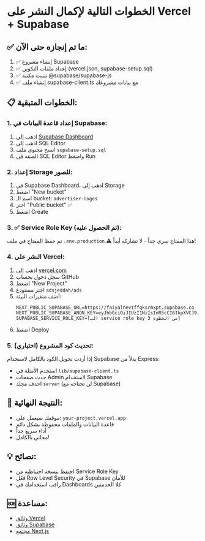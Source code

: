 # الخطوات التالية لإكمال النشر على Vercel + Supabase

## ✅ ما تم إنجازه حتى الآن:
1. ✅ إنشاء مشروع Supabase
2. ✅ إعداد ملفات التكوين (vercel.json, supabase-setup.sql)
3. ✅ تثبيت مكتبة @supabase/supabase-js
4. ✅ إنشاء ملف supabase-client.ts مع بيانات مشروعك

## 📋 الخطوات المتبقية:

### 1. إعداد قاعدة البيانات في Supabase:
1. اذهب إلى [Supabase Dashboard](https://app.supabase.com/project/faiyalnevtffqksrmxpt)
2. اذهب إلى SQL Editor
3. انسخ محتوى ملف `supabase-setup.sql`
4. الصقه في SQL Editor واضغط Run

### 2. إعداد Storage للصور:
1. في Supabase Dashboard، اذهب إلى Storage
2. اضغط "New bucket"
3. اسم الـ bucket: `advertiser-logos`
4. اختر "Public bucket" ✅
5. اضغط Create

### 3. ✅ Service Role Key (تم الحصول عليه):
تم حفظ المفتاح في ملف `.env.production`
⚠️ هذا المفتاح سري جداً - لا تشاركه أبداً!

### 4. النشر على Vercel:
1. اذهب إلى [vercel.com](https://vercel.com)
2. سجل دخول بحساب GitHub
3. اضغط "New Project"
4. اختر مستودع `adsjeddah/ads`
5. أضف متغيرات البيئة:
   ```
   NEXT_PUBLIC_SUPABASE_URL=https://faiyalnevtffqksrmxpt.supabase.co
   NEXT_PUBLIC_SUPABASE_ANON_KEY=eyJhbGciOiJIUzI1NiIsInR5cCI6IkpXVCJ9...
   SUPABASE_SERVICE_ROLE_KEY=[الـ service role key من الخطوة 3]
   ```
6. اضغط Deploy

### 5. تحديث كود المشروع (اختياري):
إذا أردت تحويل الكود بالكامل لاستخدام Supabase بدلاً من Express:
- استخدم الأمثلة في `lib/supabase-client.ts`
- حدث صفحات Admin لاستخدام Supabase
- احذف مجلد `server` (لن تحتاجه مع Supabase)

## 🎯 النتيجة النهائية:
- موقعك سيعمل على: `your-project.vercel.app`
- قاعدة البيانات والملفات محفوظة بشكل دائم
- أداء سريع جداً
- مجاني بالكامل!

## 💡 نصائح:
- احتفظ بنسخة احتياطية من Service Role Key
- فعّل Row Level Security في Supabase للأمان
- راقب استخدامك في Dashboards كلا الخدمتين

## 🆘 مساعدة:
- [وثائق Vercel](https://vercel.com/docs)
- [وثائق Supabase](https://supabase.com/docs)
- [مجتمع Next.js](https://github.com/vercel/next.js/discussions)